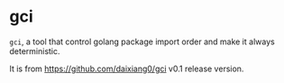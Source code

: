 # gci

`gci`, a tool that control golang package import order and make it always deterministic.

It is from https://github.com/daixiang0/gci v0.1 release version.
